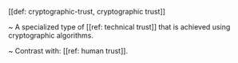 [[def: cryptographic-trust, cryptographic trust]]

~ A specialized type of [[ref: technical trust]] that is achieved using cryptographic algorithms.

~ Contrast with: [[ref: human trust]].
